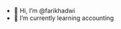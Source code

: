 - 👋 Hi, I’m @farikhadwi
- 🌱 I’m currently learning accounting

<!---
farikhadwi/farikhadwi is a ✨ special ✨ repository because its `README.md` (this file) appears on your GitHub profile.
You can click the Preview link to take a look at your changes.
--->
